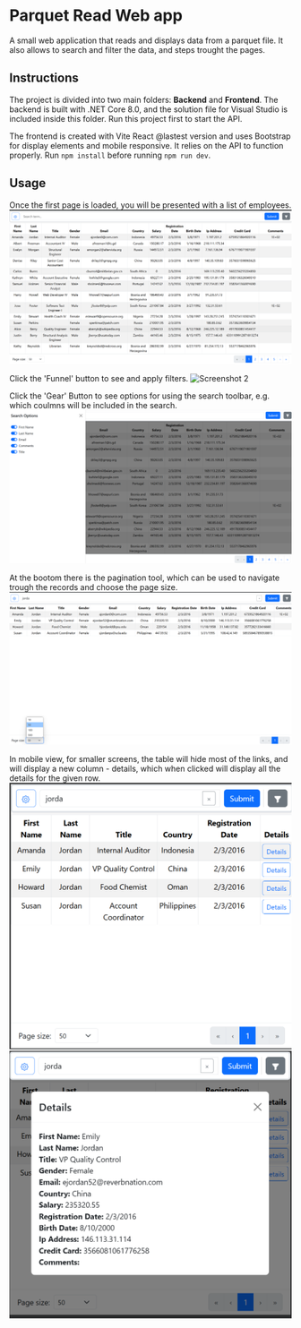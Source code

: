 # Parquet Read Web app
A small web application that reads and displays data from a parquet file. It also allows to search and filter the data, and steps trought the pages.

## Instructions
The project is divided into two main folders: **Backend** and **Frontend**. The backend is built with .NET Core 8.0, and the solution file for Visual Studio is included inside this folder. Run this project first to start the API. 

The frontend is created with Vite React @lastest version and uses Bootstrap for display elements and mobile responsive. It relies on the API to function properly. Run ```npm install``` before running ```npm run dev```.

## Usage
Once the first page is loaded, you will be presented with a list of employees.
![Screenshot 1](./assets_readme/screenshot_1.png)

Click the 'Funnel' button to see and apply filters.
![Screenshot 2](.assets_readme/screenshot_2.png)

Click the 'Gear' Button to see options for using the search toolbar, e.g. which coulmns will be included in the search.
![Screenshot 3](./assets_readme/screenshot_3.png)

At the bootom there is the pagination tool, which can be used to navigate trough the records and choose the page size.
![Screenshot 4](./assets_readme/screenshot_4.png)

In mobile view, for smaller screens, the table will hide most of the links, and will display a new column - details, which when clicked will display all the details for the given row.
![Screenshot 5](./assets_readme/screenshot_5.png)
![Screenshot 6](./assets_readme/screenshot_6.png)
